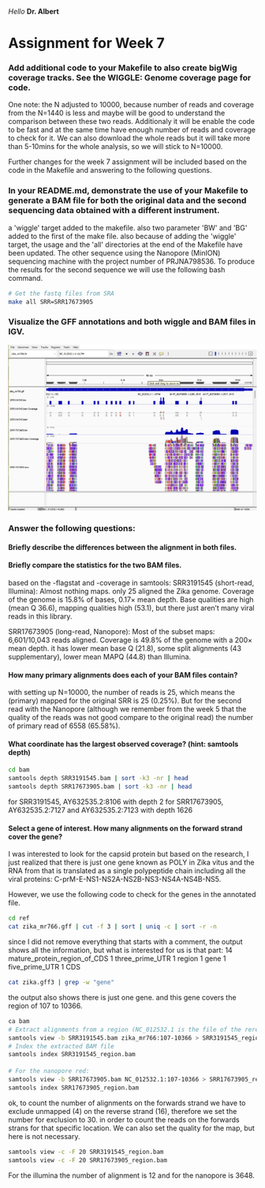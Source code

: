 *Hello* **Dr. Albert**

# Assignment for Week 7

### Add additional code to your Makefile to also create bigWig coverage tracks. See the WIGGLE: Genome coverage page for code.
One note:
the N adjusted to 10000, because number of reads and coverage from the N=1440 is less and maybe will be good to understand the comparison between these two reads. Additionaly it will be enable the code to be fast and at the same time have enough number of reads and coverage to check for it. We can also download the whole reads but it will take more than 5-10mins for the whole analysis, so we will stick to N=10000.

Further changes for the week 7 assignment will be included based on the code in the Makefile and answering to the following questions.

### In your README.md, demonstrate the use of your Makefile to generate a BAM file for both the original data and the second sequencing data obtained with a different instrument.
a 'wiggle' target added to the makefile. also two parameter 'BW' and 'BG' added to the first of the make file. also because of adding the 'wiggle' target, the usage and the 'all' directories at the end of the Makefile have been updated.
The other sequence using the Nanopore (MinION) sequencing machine with the project number of PRJNA798536. To produce the results for the second sequence we will use the following bash command.
```bash
# Get the fastq files from SRA
make all SRR=SRR17673905
```

### Visualize the GFF annotations and both wiggle and BAM files in IGV.

![alt text](Untitled-1.png)

### Answer the following questions:
#### Briefly describe the differences between the alignment in both files.
#### Briefly compare the statistics for the two BAM files.
based on the -flagstat and -coverage in samtools:
SRR3191545 (short-read, Illumina): Almost nothing maps. only 25 aligned the Zika genome. Coverage of the genome is 15.8% of bases, 0.17× mean depth. Base qualities are high (mean Q 36.6), mapping qualities high (53.1), but there just aren’t many viral reads in this library.

SRR17673905 (long-read, Nanopore): Most of the subset maps: 6,601/10,043 reads aligned. Coverage is 49.8% of the genome with a 200× mean depth. it has lower mean base Q (21.8), some split alignments (43 supplementary), lower mean MAPQ (44.8) than Illumina.

#### How many primary alignments does each of your BAM files contain?
with setting up N=10000, the number of reads is 25, which means the (primary) mapped for the original SRR is 25 (0.25%). But for the second read with the Nanopore (although we remember from the week 5 that the quality of the reads was not good compare to the original read) the number of primary read of 6558 (65.58%).
#### What coordinate has the largest observed coverage? (hint: samtools depth)
```bash
cd bam
samtools depth SRR3191545.bam | sort -k3 -nr | head
samtools depth SRR17673905.bam | sort -k3 -nr | head
```
for SRR3191545, AY632535.2:8106 with depth 2
for SRR17673905, AY632535.2:7127 and AY632535.2:7123 with depth 1626
#### Select a gene of interest. How many alignments on the forward strand cover the gene?
I was interested to look for the capsid protein but based on the research, I just realized that there is just one gene known as POLY in Zika vitus and the RNA from that is translated as a single polypeptide chain including all the viral proteins: C-prM-E-NS1-NS2A-NS2B-NS3-NS4A-NS4B-NS5.

However, we use the following code to check for the genes in the annotated file.
```bash
cd ref
cat zika_mr766.gff | cut -f 3 | sort | uniq -c | sort -r -n 
```
since I did not remove everything that starts with a comment, the output shows all the information, but what is interested for us is that part:
      14 mature_protein_region_of_CDS
      1 three_prime_UTR
      1 region
      1 gene
      1 five_prime_UTR
      1 CDS

```bash
cat zika.gff3 | grep -w "gene"
```
the output also shows there is just one gene. and this gene covers the region of 107 to 10366. 

```bash
ca bam
# Extract alignments from a region (NC_012532.1 is the file of the rerefence genome extracted from IGV)
samtools view -b SRR3191545.bam zika_mr766:107-10366 > SRR3191545_region.bam
# Index the extracted BAM file
samtools index SRR3191545_region.bam

# For the nanopore red:
samtools view -b SRR17673905.bam NC_012532.1:107-10366 > SRR17673905_region.bam
samtools index SRR17673905_region.bam
```
ok, to count the number of alignments on the forwards strand we have to exclude unmapped (4) on the reverse strand (16), therefore we set the number for exclusion to 30. in order to count the reads on the forwards strans for that specific location. We can also set the quality for the map, but here is not necessary.
```bash
samtools view -c -F 20 SRR3191545_region.bam
samtools view -c -F 20 SRR17673905_region.bam
```
For the illumina the number of alignment is 12 and for the nanopore is 3648.
